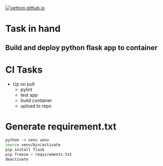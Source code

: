 <a href="https://vettom.github.io/"><img src="https://vettom.github.io/img/vettom-banner.jpg" alt="vettom.github.io" ></a>
# Task in hand

## Build and deploy python flask app to container

# CI Tasks
- Up on pull
  - pylint
  - test app
  - build container
  - upload to repo


# Generate requirement.txt
```bash
python -m venv venv
source venv/bin/activate
pip install flask
pip freeze > requirements.txt
deactivate
```

